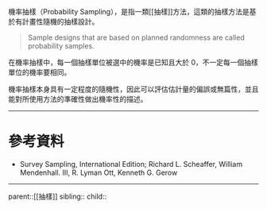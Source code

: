 機率抽樣（Probability Sampling），是指一類[[抽樣]]方法，這類的抽樣方法是基於有計畫性隨機的抽樣設計。

>Sample designs that are based on planned randomness are called probability samples.

在機率抽樣中，每一個抽樣單位被選中的機率是已知且大於 0，不一定每一個抽樣單位的機率要相同。

機率抽樣本身具有一定程度的隨機性，因此可以評估估計量的偏誤或無篇性，並且能對所使用方法的準確性做出機率性的描述。
- - -
# 參考資料
- Survey Sampling, International Edition; Richard L. Scheaffer, William Mendenhall. III, R. Lyman Ott, Kenneth G. Gerow
- - -
parent::[[抽樣]]
sibling::
child::
